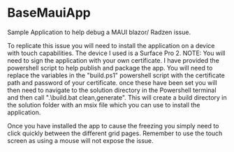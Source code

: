 # BaseMauiApp

Sample Application to help debug a MAUI blazor/ Radzen issue.

To replicate this issue you will need to install the application on a device with touch capabilities. The device I used is a Surface Pro 2. NOTE: You will need to sign the application with your own certificate. I have provided the powershell script to help publish and package the app. You will need to replace the variables in the "build.ps1" powershell script with the certificate path and password of your certificate. once these have been set you will then need to navigate to the solution directory in the Powershell terminal and then call ".\build.bat clean,generate". This will create a build directory in the solution folder with an msix file which you can use to install the application.

Once you have installed the app to cause the freezing you simply need to click quickly between the different grid pages. Remember to use the touch screen as using a mouse will not expose the issue.
